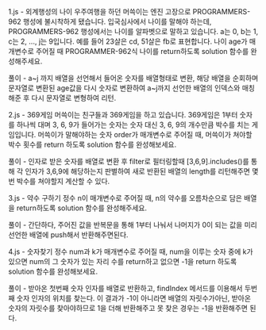 1.js - 외계행성의 나이
우주여행을 하던 머쓱이는 엔진 고장으로 PROGRAMMERS-962 행성에 불시착하게 됐습니다. 입국심사에서 나이를 말해야 하는데, PROGRAMMERS-962 행성에서는 나이를 알파벳으로 말하고 있습니다. a는 0, b는 1, c는 2, ..., j는 9입니다. 예를 들어 23살은 cd, 51살은 fb로 표현합니다. 나이 age가 매개변수로 주어질 때 PROGRAMMER-962식 나이를 return하도록 solution 함수를 완성해주세요.

풀이 - a~j 까지 배열을 선언해서 들어온 숫자를 배열형태로 변환, 해당 배열을 순회하며 문자열로 변환된 age값을 다시 숫자로 변환하여 a~j까지 선언한 배열의 인덱스와 매칭해준 후 다시 문자열로 변형하여 리턴.


2.js - 369게임
머쓱이는 친구들과 369게임을 하고 있습니다. 369게임은 1부터 숫자를 하나씩 대며 3, 6, 9가 들어가는 숫자는 숫자 대신 3, 6, 9의 개수만큼 박수를 치는 게임입니다. 머쓱이가 말해야하는 숫자 order가 매개변수로 주어질 때, 머쓱이가 쳐야할 박수 횟수를 return 하도록 solution 함수를 완성해보세요.

풀이 - 인자로 받은 숫자를 배열로 변환 후 filter로 필터링할때 [3,6,9].includes()를 통해 각 인자가 3,6,9에 해당하는지 판별하여 새로 반환된 배열의 length를 리턴해주면 몇 번 박수를 쳐야할지 계산할 수 있다.

3.js - 약수 구하기
정수 n이 매개변수로 주어질 때, n의 약수를 오름차순으로 담은 배열을 return하도록 solution 함수를 완성해주세요.

풀이 - 간단하다, 주어진 값을 반복문을 통해 1부터 나눠서 나머지가 0이 되는 값을 미리 선언한 배열에 push해서 반환해주면된다.

4.js - 숫자찾기
정수 num과 k가 매개변수로 주어질 때, num을 이루는 숫자 중에 k가 있으면 num의 그 숫자가 있는 자리 수를 return하고 없으면 -1을 return 하도록 solution 함수를 완성해보세요.

풀이 - 받아온 첫번째 숫자 인자를 배열로 반환하고, findIndex 메서드를 이용해서 두번째 숫자 인자의 위치를 찾는다.
이 결과가 -1이 아니라면 배열의 자릿수가아닌, 받아온 숫자의 자릿수를 찾아야하므로 1을 더해 반환해주고 못 찾은 경우는 -1을 반환해주면 된다.